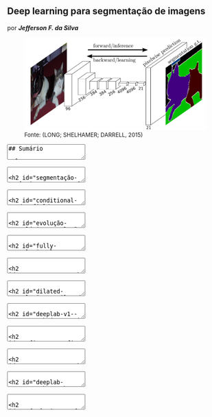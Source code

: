 
<section>
<h1>Deep learning para segmentação de imagens</h1>
por <strong> <em>Jefferson F. da Silva</em> </strong>

<figure>
<img src="./static/images/fpn.png" alt="FCN -fullwidth">
<figcaption style="font-size: small;">Fonte: (LONG; SHELHAMER; DARRELL, 2015)<figcaption/>
</figure>
</section>

<section  class="container" data-markdown><textarea data-template>
## Sumário

1. Segmentação semântica  
2. Deep learning para segmentação de imagens  
  2.1 Segmentação de imagens sem uso de técnicas de deep learning  
  2.2. Arquiteturas de redes para segmentação de imagens  

</textarea></section>


<section data-markdown><textarea data-template>

## Segmentação Semântica

### Datasets VOC2012 e MSC0CO

</textarea></section>

<section data-markdown><textarea data-template>

## Conditional Random Field (CRF)


</textarea></section>


<section data-markdown><textarea data-template>

## Evolução Cronológica


</textarea></section>

<section data-markdown><textarea data-template>

## Fully Convolutional Networks for Semantic Segmentation

</textarea></section>

<section data-markdown><textarea data-template>

## SegNet

</textarea></section>

<section data-markdown><textarea data-template>

## Dilated Convolutions

</textarea></section>

<section data-markdown><textarea data-template>

## DeepLab (v1 & v2)

</textarea></section>

<section data-markdown><textarea data-template>

## RefineNet

</textarea></section>


<section data-markdown><textarea data-template>

## PSPNet



</textarea></section>

<section data-markdown><textarea data-template>

## DeepLab v3



</textarea></section>


<section data-markdown><textarea data-template>

## Referências

[LONG, Jonathan; SHELHAMER, Evan; DARRELL, Trevor. **Fully convolutional networks for semantic segmentation**. In: Proceedings of the IEEE conference on computer vision and pattern recognition. 2015. p. 3431-3440.](http://arxiv.org/pdf/1804.08286v1.pdf)






</textarea></section>
